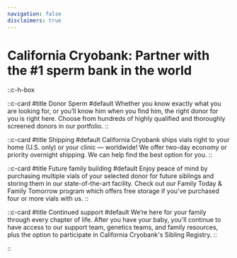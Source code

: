 ```yaml
---
navigation: false
disclaimers: true
---
```


# California Cryobank: Partner with the #1 sperm bank in the world

::c-h-box

::c-card
#title 
Donor Sperm
#default
Whether you know exactly what you are looking for, or you’ll know him when you find him, the right donor for you is right here. Choose from hundreds of highly qualified and thoroughly screened donors in our portfolio.
::

::c-card
#title
Shipping
#default
California Cryobank ships vials right to your home (U.S. only) or your clinic — worldwide! We offer two-day economy or priority overnight shipping. We can help find the best option for you.
::

::c-card
#title
Future family building
#default
Enjoy peace of mind by purchasing multiple vials of your selected donor for future siblings and storing them in our state-of-the-art facility. Check out our Family Today & Family Tomorrow program which offers free storage if you’ve purchased four or more vials with us.
::

::c-card
#title
Continued support
#default
We’re here for your family through every chapter of life. After you have your baby, you'll continue to have access to our support team, genetics teams, and family resources, plus the option to participate in  California Cryobank's Sibling Registry.
::

::